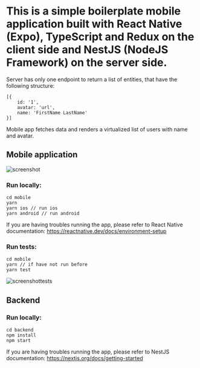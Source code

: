 # This is a simple boilerplate mobile application built with React Native (Expo), TypeScript and Redux on the client side and NestJS (NodeJS Framework) on the server side.

Server has only one endpoint to return a list of entities, that have the following structure:

```
[{
    id: '1',
    avatar: 'url',
    name: 'FirstName LastName'
}]
```

Mobile app fetches data and renders a virtualized list of users with name and avatar.

## Mobile application

![screenshot](https://res.cloudinary.com/dfzdapo2m/image/upload/c_scale,w_380/v1601021771/temp/Simulator_Screen_Shot_-_iPhone_11_-_2020-09-25_at_10.13.38.png)

### Run locally:

```
cd mobile
yarn
yarn ios // run ios
yarn android // run android
```

If you are having troubles running the app, please refer to React Native documentation: https://reactnative.dev/docs/environment-setup

### Run tests:

```
cd mobile
yarn // if have not run before
yarn test
```

![screenshottests](https://res.cloudinary.com/dfzdapo2m/image/upload/v1601022089/temp/Bildschirmfoto_2020-09-25_um_10.21.21.png)

## Backend

### Run locally:

```
cd backend
npm install
npm start
```

If you are having troubles running the app, please refer to NestJS documentation: https://nextjs.org/docs/getting-started
